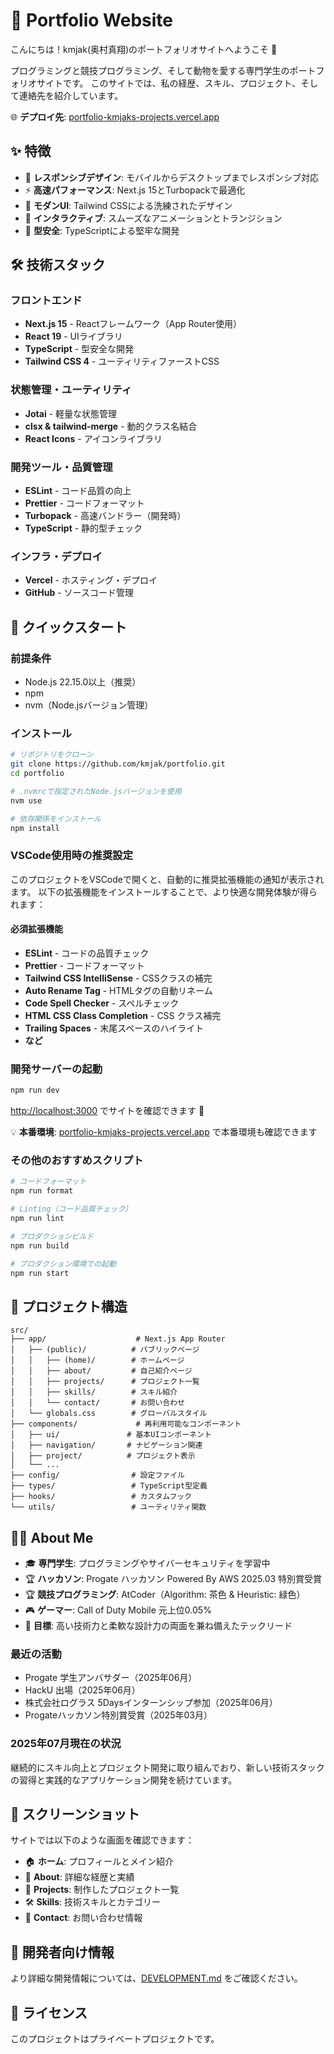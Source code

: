# 🚀 Portfolio Website

こんにちは！kmjak(奥村真翔)のポートフォリオサイトへようこそ 👋

プログラミングと競技プログラミング、そして動物を愛する専門学生のポートフォリオサイトです。
このサイトでは、私の経歴、スキル、プロジェクト、そして連絡先を紹介しています。

🌐 **デプロイ先**: [portfolio-kmjaks-projects.vercel.app](https://portfolio-kmjaks-projects.vercel.app)

## ✨ 特徴

- 📱 **レスポンシブデザイン**: モバイルからデスクトップまでレスポンシブ対応
- ⚡ **高速パフォーマンス**: Next.js 15とTurbopackで最適化
- 🎨 **モダンUI**: Tailwind CSSによる洗練されたデザイン
- 🌟 **インタラクティブ**: スムーズなアニメーションとトランジション
- 🔧 **型安全**: TypeScriptによる堅牢な開発

## 🛠️ 技術スタック

### フロントエンド

- **Next.js 15** - Reactフレームワーク（App Router使用）
- **React 19** - UIライブラリ
- **TypeScript** - 型安全な開発
- **Tailwind CSS 4** - ユーティリティファーストCSS

### 状態管理・ユーティリティ

- **Jotai** - 軽量な状態管理
- **clsx & tailwind-merge** - 動的クラス名結合
- **React Icons** - アイコンライブラリ

### 開発ツール・品質管理

- **ESLint** - コード品質の向上
- **Prettier** - コードフォーマット
- **Turbopack** - 高速バンドラー（開発時）
- **TypeScript** - 静的型チェック

### インフラ・デプロイ

- **Vercel** - ホスティング・デプロイ
- **GitHub** - ソースコード管理

## 🚀 クイックスタート

### 前提条件

- Node.js 22.15.0以上（推奨）
- npm
- nvm（Node.jsバージョン管理）

### インストール

```bash
# リポジトリをクローン
git clone https://github.com/kmjak/portfolio.git
cd portfolio

# .nvmrcで指定されたNode.jsバージョンを使用
nvm use

# 依存関係をインストール
npm install
```

### VSCode使用時の推奨設定

このプロジェクトをVSCodeで開くと、自動的に推奨拡張機能の通知が表示されます。
以下の拡張機能をインストールすることで、より快適な開発体験が得られます：

#### 必須拡張機能

- **ESLint** - コードの品質チェック
- **Prettier** - コードフォーマット
- **Tailwind CSS IntelliSense** - CSSクラスの補完
- **Auto Rename Tag** - HTMLタグの自動リネーム
- **Code Spell Checker** - スペルチェック
- **HTML CSS Class Completion** - CSS クラス補完
- **Trailing Spaces** - 末尾スペースのハイライト
- **など**

### 開発サーバーの起動

```bash
npm run dev
```

[http://localhost:3000](http://localhost:3000) でサイトを確認できます 🎉

💡 **本番環境**: [portfolio-kmjaks-projects.vercel.app](https://portfolio-kmjaks-projects.vercel.app) で本番環境も確認できます

### その他のおすすめスクリプト

```bash
# コードフォーマット
npm run format

# Linting（コード品質チェック）
npm run lint

# プロダクションビルド
npm run build

# プロダクション環境での起動
npm run start
```

## 📁 プロジェクト構造

```
src/
├── app/                    # Next.js App Router
│   ├── (public)/          # パブリックページ
│   │   ├── (home)/        # ホームページ
│   │   ├── about/         # 自己紹介ページ
│   │   ├── projects/      # プロジェクト一覧
│   │   ├── skills/        # スキル紹介
│   │   └── contact/       # お問い合わせ
│   └── globals.css        # グローバルスタイル
├── components/             # 再利用可能なコンポーネント
│   ├── ui/               # 基本UIコンポーネント
│   ├── navigation/       # ナビゲーション関連
│   ├── project/          # プロジェクト表示
│   └── ...
├── config/                # 設定ファイル
├── types/                 # TypeScript型定義
├── hooks/                 # カスタムフック
└── utils/                 # ユーティリティ関数
```

## 👨‍💻 About Me

- 🎓 **専門学生**: プログラミングやサイバーセキュリティを学習中
- 🏆 **ハッカソン**: Progate ハッカソン Powered By AWS 2025.03 特別賞受賞
- 🏆 **競技プログラミング**: AtCoder（Algorithm: 茶色 & Heuristic: 緑色）
- 🎮 **ゲーマー**: Call of Duty Mobile 元上位0.05%
- 🚀 **目標**: 高い技術力と柔軟な設計力の両面を兼ね備えたテックリード

### 最近の活動

- Progate 学生アンバサダー（2025年06月）
- HackU 出場（2025年06月）
- 株式会社ログラス 5Daysインターンシップ参加（2025年06月）
- Progateハッカソン特別賞受賞（2025年03月）

### 2025年07月現在の状況

継続的にスキル向上とプロジェクト開発に取り組んでおり、新しい技術スタックの習得と実践的なアプリケーション開発を続けています。

## 📸 スクリーンショット

サイトでは以下のような画面を確認できます：

- 🏠 **ホーム**: プロフィールとメイン紹介
- 👤 **About**: 詳細な経歴と実績
- 💼 **Projects**: 制作したプロジェクト一覧
- 🛠️ **Skills**: 技術スキルとカテゴリー
- 📧 **Contact**: お問い合わせ情報

## 📖 開発者向け情報

より詳細な開発情報については、[DEVELOPMENT.md](./DEVELOPMENT.md) をご確認ください。

## 📝 ライセンス

このプロジェクトはプライベートプロジェクトです。
